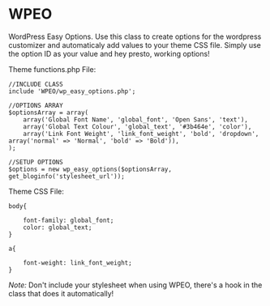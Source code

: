 # WPEO

WordPress Easy Options. Use this class to create options for the wordpress customizer and automaticaly add values to your theme CSS file. Simply use the option ID as your value and hey presto, working options! 

Theme functions.php File:
```
//INCLUDE CLASS
include 'WPEO/wp_easy_options.php';

//OPTIONS ARRAY 
$optionsArray = array(
	array('Global Font Name', 'global_font', 'Open Sans', 'text'),
	array('Global Text Colour', 'global_text', '#3b464e', 'color'),
	array('Link Font Weight', 'link_font_weight', 'bold', 'dropdown', array('normal' => 'Normal', 'bold' => 'Bold')),
);

//SETUP OPTIONS
$options = new wp_easy_options($optionsArray, get_bloginfo('stylesheet_url'));
```

Theme CSS File:

```
body{
	
	font-family: global_font;
	color: global_text;
}

a{
	
	font-weight: link_font_weight;
}
```

*Note:* Don't include your stylesheet when using WPEO, there's a hook in the class that does it automatically!